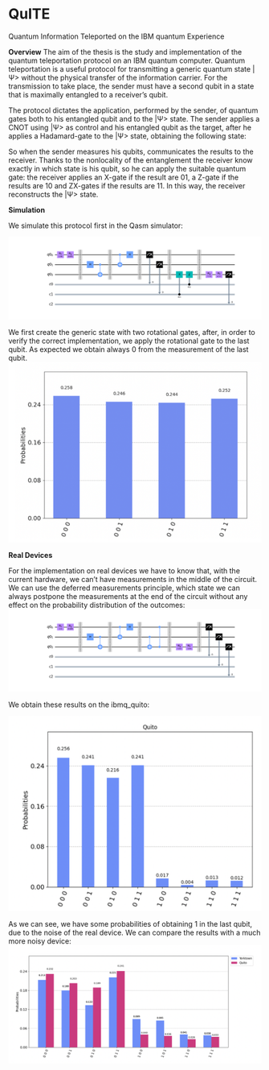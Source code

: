 ﻿# QuITE
Quantum Information Teleported on the IBM quantum Experience

**Overview**
The aim of the thesis is the study and implementation of the quantum teleportation protocol on an IBM quantum computer. Quantum teleportation is a useful protocol for transmitting a generic quantum state |Ψ> without the physical transfer of the information carrier. For the transmission to take place, the sender must have a second qubit in a state that is maximally entangled to a receiver’s qubit.

The protocol dictates the application, performed by the sender, of quantum gates both to his entangled qubit and to the |Ψ> state. The sender applies a CNOT using |Ψ> as control and his entangled qubit as the target, after he applies a Hadamard-gate to the |Ψ> state, obtaining the following state:


So when the sender measures his qubits, communicates the results to the receiver. Thanks to the nonlocality of the entanglement the receiver know exactly in which state is his qubit, so he can apply the suitable quantum gate: the receiver applies an X-gate if the result are  01, a Z-gate if the results are 10 and ZX-gates if the results are 11. In this way, the receiver reconstructs the |Ψ> state.

**Simulation**

We simulate this protocol first in the Qasm simulator:

![ ](https://github.com/qismib/QuITE/blob/main/images/qasm_simulator/circuit_with_check.png  "circuit_simulator")


We first create the generic state with two rotational gates, after, in order to verify the correct implementation, we apply the rotational gate to the last qubit. As expected we obtain always 0 from the measurement of the last qubit.
![ ](https://github.com/qismib/QuITE/blob/main/images/qasm_simulator/result_simulator.png  "simulato_results")




**Real Devices**

For the implementation on real devices we have to know that, with the current hardware, we can’t have measurements in the middle of the circuit. We can use the deferred measurements principle, which state we can always postpone the measurements at the end of the circuit without any effect on the probability distribution of the outcomes:
![ ](https://github.com/qismib/QuITE/blob/main/images/real_device/circuit_real_device.png  "circuit_real_device")



We obtain these results on the ibmq_quito:

![ ](https://github.com/qismib/QuITE/blob/main/images/real_device/result_quito.png  "results_quito")



As we can see, we have some probabilities of obtaining 1 in the last qubit, due to the noise of the real device. We can compare the results with a much more noisy device:
![ ](https://github.com/qismib/QuITE/blob/main/images/real_device/result_yorktown.png  "results_yorktown")

